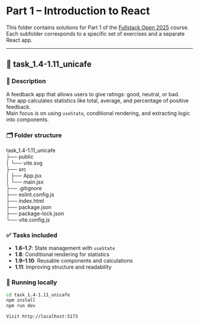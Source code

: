 # Part 1 – Introduction to React

This folder contains solutions for Part 1 of the [Fullstack Open 2025](https://fullstackopen.com/en/part1) course.  
Each subfolder corresponds to a specific set of exercises and a separate React app.

---

## 📁 task_1.4-1.11_unicafe

### 📝 Description
A feedback app that allows users to give ratings: good, neutral, or bad.  
The app calculates statistics like total, average, and percentage of positive feedback.  
Main focus is on using `useState`, conditional rendering, and extracting logic into components.

### 🗂 Folder structure

task_1.4-1.11_unicafe  
├── public  
│   └── vite.svg  
├── src  
│   ├── App.jsx  
│   └── main.jsx  
├── .gitignore  
├── eslint.config.js  
├── index.html  
├── package.json  
├── package-lock.json  
└── vite.config.js  

### ✅ Tasks included
- **1.6–1.7**: State management with `useState`
- **1.8**: Conditional rendering for statistics
- **1.9–1.10**: Reusable components and calculations
- **1.11**: Improving structure and readability

### 🚀 Running locally
```bash
cd task_1.4-1.11_unicafe
npm install
npm run dev

Visit http://localhost:5173
